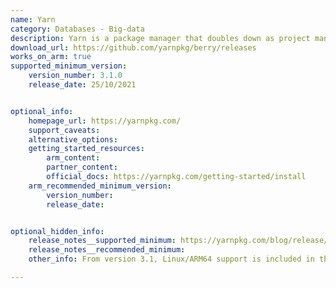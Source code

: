 ```yaml
---
name: Yarn
category: Databases - Big-data
description: Yarn is a package manager that doubles down as project manager. Whether user work on simple projects or industry monorepos, whether users are an open source developer or an enterprise user.
download_url: https://github.com/yarnpkg/berry/releases
works_on_arm: true
supported_minimum_version:
    version_number: 3.1.0
    release_date: 25/10/2021


optional_info:
    homepage_url: https://yarnpkg.com/
    support_caveats:
    alternative_options:
    getting_started_resources:
        arm_content:
        partner_content:
        official_docs: https://yarnpkg.com/getting-started/install
    arm_recommended_minimum_version:
        version_number:
        release_date:


optional_hidden_info:
    release_notes__supported_minimum: https://yarnpkg.com/blog/release/3.1
    release_notes__recommended_minimum:
    other_info: From version 3.1, Linux/ARM64 support is included in the .yarnc.yml (The user will be able to configure Yarn's internal settings in this file), kindly refer [here](https://yarnpkg.com/configuration/yarnrc#supportedArchitectures)

---
```


